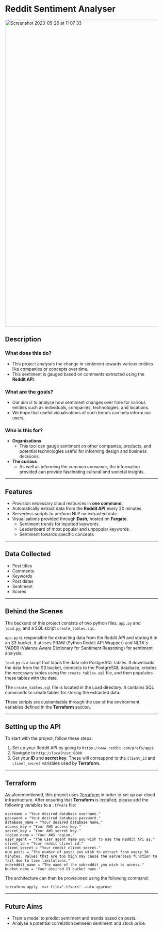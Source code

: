 # Reddit Sentiment Analyser

<img width="1012" alt="Screenshot 2023-05-26 at 11 07 33" src="https://github.com/a-s-fernando/reddit-sentiment/assets/76485041/630a550c-d1b9-4201-ab42-8e7d0c81049a">

## Description

### What does this do?

- This project analyses the change in sentiment towards various entities like companies or concepts over time.
- This sentiment is gauged based on comments extracted using the **Reddit API**.

### What are the goals?

- Our aim is to analyse how sentiment changes over time for various entities such as individuals, companies, technologies, and locations.
- We hope that useful visualisations of such trends can help inform our users.

### Who is this for?

- **Organisations**
  - This tool can gauge sentiment on other companies, products, and potential technologies useful for informing design and business decisions.
- **The curious**
  - As well as informing the common consumer, the information provided can provide fascinating cultural and societal insights.

---

## Features

- Provision necessary cloud resources in **one command**.
- Automatically extract data from the **Reddit API** every 30 minutes.
- Serverless scripts to perform NLP on extracted data.
- Visualisations provided through **Dash**, hosted on **Fargate**.
  - Sentiment trends for inputted keywords.
  - Leaderboard of most popular and unpopular keywords.
  - Sentiment towards specific concepts

---

## Data Collected

- Post titles
- Comments
- Keywords
- Post dates
- Sentiment
- Scores

---

## Behind the Scenes

The backend of this project consists of two python files, `app.py` and `load.py`, and a SQL script `create_tables.sql`.

`app.py` is responsible for extracting data from the Reddit API and storing it in an S3 bucket. It utilises PRAW (Python Reddit API Wrapper) and NLTK's VADER (Valence Aware Dictionary for Sentiment Reasoning) for sentiment analysis.

`load.py` is a script that loads the data into PostgreSQL tables. It downloads the data from the S3 bucket, connects to the PostgreSQL database, creates the necessary tables using the `create_tables.sql` file, and then populates these tables with the data.

The `create_tables.sql` file is located in the Load directory. It contains SQL commands to create tables for storing the extracted data.

These scripts are customisable through the use of the environment variables defined in the **Terraform** section.

---

## Setting up the API

To start with the project, follow these steps:

1. Set up your Reddit API by going to `https://www.reddit.com/prefs/apps`
2. Navigate to `http://localhost:8080`
3. Get your **ID** and **secret key**. These will correspond to the `client_id` and `client_secret` variables used by **Terraform**.

---

## Terraform

As aforementioned, this project uses [Terraform](https://www.terraform.io/) in order to set up our cloud infrastructure.
After ensuring that **Terraform** is installed, please add the following variables to a `.tfvars` file:

```
username = "Your desired database username."
password = "Your desired database password."
database_name = "Your desired database name."
access_key = "Your AWS access key."
secret_key = "Your AWS secret key."
region_name = "Your AWS region."
user_agent = "The user agent name you wish to use the Reddit API as."
client_id = "Your reddit client id."
client_secret = "Your reddit client secret."
num_posts = "The number of posts you wish to extract from every 30 minutes. Values that are too high may cause the serverless function to fail due to time limitations."
subreddit_name = "The name of the subreddit you wish to access."
bucket_name = "Your desired S3 bucket name."
```

The architecture can then be provisioned using the following command:

`terraform apply -var-file=".tfvars" -auto-approve`

---

## Future Aims

- Train a model to predict sentiment and trends based on posts.
- Analyse a potential correlation between sentiment and stock price.
